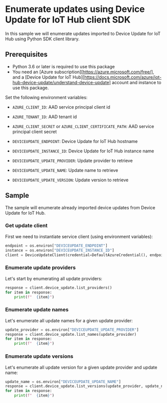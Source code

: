 # Enumerate updates using Device Update for IoT Hub client SDK

In this sample we will enumerate updates imported to Device Update for IoT Hub using Python SDK client library.

## Prerequisites

* Python 3.6 or later is required to use this package
* You need an [Azure subscription][https://azure.microsoft.com/free/], and a [Device Update for IoT Hub][https://docs.microsoft.com/azure/iot-hub-device-update/understand-device-update] 
account and instance to use this package.

Set the following environment variables:

- `AZURE_CLIENT_ID`: AAD service principal client id
- `AZURE_TENANT_ID`: AAD tenant id
- `AZURE_CLIENT_SECRET` or `AZURE_CLIENT_CERTIFICATE_PATH`: AAD service principal client secret

- `DEVICEUPDATE_ENDPOINT`: Device Update for IoT Hub hostname
- `DEVICEUPDATE_INSTANCE_ID`: Device Update for IoT Hub instance name
- `DEVICEUPDATE_UPDATE_PROVIDER`: Update provider to retrieve
- `DEVICEUPDATE_UPDATE_NAME`: Update name to retrieve
- `DEVICEUPDATE_UPDATE_VERSION`: Update version to retrieve

## Sample

The sample will enumerate already imported device updates from Device Update for IoT Hub.

### Get update client

First we need to instantiate service client (using environment variables):

``` python
endpoint = os.environ["DEVICEUPDATE_ENDPOINT"]
instance = os.environ["DEVICEUPDATE_INSTANCE_ID"]
client = DeviceUpdateClient(credential=DefaultAzureCredential(), endpoint=endpoint, instance_id=instance)
```

### Enumerate update providers

Let's start by enumerating all update providers:

``` python
response = client.device_update.list_providers()
for item in response:
    print(f"  {item}")
```

### Enumerate update names

Let's enumerate all update names for a given update provider:

``` python
update_provider = os.environ["DEVICEUPDATE_UPDATE_PROVIDER"]
response = client.device_update.list_names(update_provider)
for item in response:
    print(f"  {item}")
```

### Enumerate update versions

Let's enumerate all update version for a given update provider and update name:

``` python
update_name = os.environ["DEVICEUPDATE_UPDATE_NAME"]
response = client.device_update.list_versions(update_provider, update_name)
for item in response:
    print(f"  {item}")
```